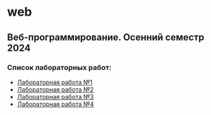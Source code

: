 # web
## Веб-программирование. Осенний семестр 2024
### Список лабораторных работ:
- [Лабораторная работа №1](./lab1)
- [Лабораторная работа №2](./lab2)
- [Лабораторная работа №3](./lab3)
- [Лабораторная работа №4](./lab4)
